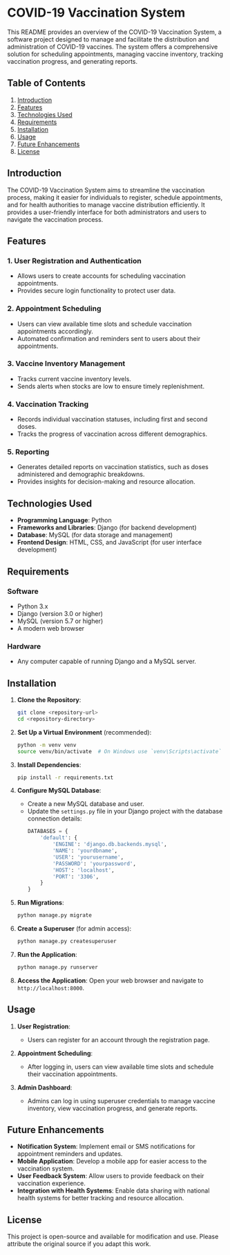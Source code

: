 # COVID-19 Vaccination System

This README provides an overview of the COVID-19 Vaccination System, a software project designed to manage and facilitate the distribution and administration of COVID-19 vaccines. The system offers a comprehensive solution for scheduling appointments, managing vaccine inventory, tracking vaccination progress, and generating reports.

## Table of Contents

1. [Introduction](#introduction)
2. [Features](#features)
3. [Technologies Used](#technologies-used)
4. [Requirements](#requirements)
5. [Installation](#installation)
6. [Usage](#usage)
7. [Future Enhancements](#future-enhancements)
8. [License](#license)

## Introduction

The COVID-19 Vaccination System aims to streamline the vaccination process, making it easier for individuals to register, schedule appointments, and for health authorities to manage vaccine distribution efficiently. It provides a user-friendly interface for both administrators and users to navigate the vaccination process.

## Features

### 1. User Registration and Authentication
- Allows users to create accounts for scheduling vaccination appointments.
- Provides secure login functionality to protect user data.

### 2. Appointment Scheduling
- Users can view available time slots and schedule vaccination appointments accordingly.
- Automated confirmation and reminders sent to users about their appointments.

### 3. Vaccine Inventory Management
- Tracks current vaccine inventory levels.
- Sends alerts when stocks are low to ensure timely replenishment.

### 4. Vaccination Tracking
- Records individual vaccination statuses, including first and second doses.
- Tracks the progress of vaccination across different demographics.

### 5. Reporting
- Generates detailed reports on vaccination statistics, such as doses administered and demographic breakdowns.
- Provides insights for decision-making and resource allocation.

## Technologies Used

- **Programming Language**: Python
- **Frameworks and Libraries**: Django (for backend development)
- **Database**: MySQL (for data storage and management)
- **Frontend Design**: HTML, CSS, and JavaScript (for user interface development)

## Requirements

### Software
- Python 3.x
- Django (version 3.0 or higher)
- MySQL (version 5.7 or higher)
- A modern web browser

### Hardware
- Any computer capable of running Django and a MySQL server.

## Installation

1. **Clone the Repository**:
   ```bash
   git clone <repository-url>
   cd <repository-directory>
   ```

2. **Set Up a Virtual Environment** (recommended):
   ```bash
   python -m venv venv
   source venv/bin/activate  # On Windows use `venv\Scripts\activate`
   ```

3. **Install Dependencies**:
   ```bash
   pip install -r requirements.txt
   ```

4. **Configure MySQL Database**:
   - Create a new MySQL database and user.
   - Update the `settings.py` file in your Django project with the database connection details:
     ```python
     DATABASES = {
         'default': {
             'ENGINE': 'django.db.backends.mysql',
             'NAME': 'yourdbname',
             'USER': 'yourusername',
             'PASSWORD': 'yourpassword',
             'HOST': 'localhost',
             'PORT': '3306',
         }
     }
     ```

5. **Run Migrations**:
   ```bash
   python manage.py migrate
   ```

6. **Create a Superuser** (for admin access):
   ```bash
   python manage.py createsuperuser
   ```

7. **Run the Application**:
   ```bash
   python manage.py runserver
   ```

8. **Access the Application**:
   Open your web browser and navigate to `http://localhost:8000`.

## Usage

1. **User Registration**:
   - Users can register for an account through the registration page.

2. **Appointment Scheduling**:
   - After logging in, users can view available time slots and schedule their vaccination appointments.

3. **Admin Dashboard**:
   - Admins can log in using superuser credentials to manage vaccine inventory, view vaccination progress, and generate reports.

## Future Enhancements

- **Notification System**: Implement email or SMS notifications for appointment reminders and updates.
- **Mobile Application**: Develop a mobile app for easier access to the vaccination system.
- **User Feedback System**: Allow users to provide feedback on their vaccination experience.
- **Integration with Health Systems**: Enable data sharing with national health systems for better tracking and resource allocation.

## License

This project is open-source and available for modification and use. Please attribute the original source if you adapt this work.
